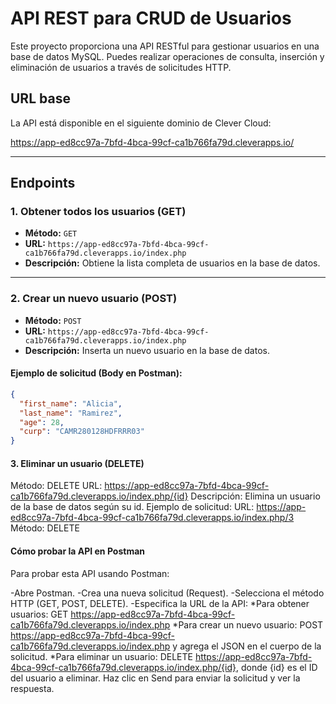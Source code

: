 # API REST para CRUD de Usuarios

Este proyecto proporciona una API RESTful para gestionar usuarios en una base de datos MySQL. Puedes realizar operaciones de consulta, inserción y eliminación de usuarios a través de solicitudes HTTP.

## URL base

La API está disponible en el siguiente dominio de Clever Cloud:

https://app-ed8cc97a-7bfd-4bca-99cf-ca1b766fa79d.cleverapps.io/


---

## Endpoints

### 1. Obtener todos los usuarios (GET)
- **Método:** `GET`
- **URL:** `https://app-ed8cc97a-7bfd-4bca-99cf-ca1b766fa79d.cleverapps.io/index.php`
- **Descripción:** Obtiene la lista completa de usuarios en la base de datos.

---

### 2. Crear un nuevo usuario (POST)
- **Método:** `POST`
- **URL:** `https://app-ed8cc97a-7bfd-4bca-99cf-ca1b766fa79d.cleverapps.io/index.php`
- **Descripción:** Inserta un nuevo usuario en la base de datos.

#### Ejemplo de solicitud (Body en Postman):
```json
{
  "first_name": "Alicia",
  "last_name": "Ramirez",
  "age": 28,
  "curp": "CAMR280128HDFRRR03"
}

```

####  3. Eliminar un usuario (DELETE)
Método: DELETE
URL: https://app-ed8cc97a-7bfd-4bca-99cf-ca1b766fa79d.cleverapps.io/index.php/{id}
Descripción: Elimina un usuario de la base de datos según su id.
Ejemplo de solicitud:
URL: https://app-ed8cc97a-7bfd-4bca-99cf-ca1b766fa79d.cleverapps.io/index.php/3
Método: DELETE


####  Cómo probar la API en Postman
Para probar esta API usando Postman:

-Abre Postman.
-Crea una nueva solicitud (Request).
-Selecciona el método HTTP (GET, POST, DELETE).
-Especifica la URL de la API:
*Para obtener usuarios: GET https://app-ed8cc97a-7bfd-4bca-99cf-ca1b766fa79d.cleverapps.io/index.php
*Para crear un nuevo usuario: POST https://app-ed8cc97a-7bfd-4bca-99cf-ca1b766fa79d.cleverapps.io/index.php y agrega el JSON en el cuerpo de la solicitud.
*Para eliminar un usuario: DELETE https://app-ed8cc97a-7bfd-4bca-99cf-ca1b766fa79d.cleverapps.io/index.php/{id}, donde {id} es el ID del usuario a eliminar.
Haz clic en Send para enviar la solicitud y ver la respuesta.
